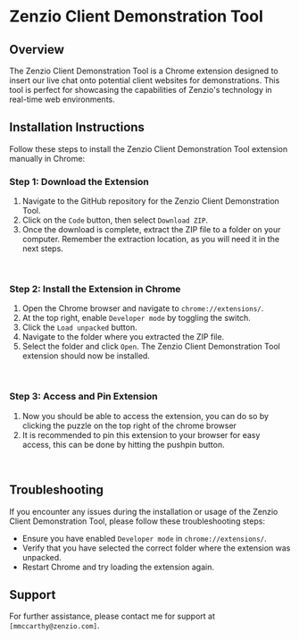# Zenzio Client Demonstration Tool

## Overview

The Zenzio Client Demonstration Tool is a Chrome extension designed to insert our live chat onto potential client websites for demonstrations. This tool is perfect for showcasing the capabilities of Zenzio's technology in real-time web environments.

## Installation Instructions

Follow these steps to install the Zenzio Client Demonstration Tool extension manually in Chrome:

### Step 1: Download the Extension

1. Navigate to the GitHub repository for the Zenzio Client Demonstration Tool.
2. Click on the `Code` button, then select `Download ZIP`.
3. Once the download is complete, extract the ZIP file to a folder on your computer. Remember the extraction location, as you will need it in the next steps.

![<img src="images/extensiondownloadlocation.png">](https://github.com/martinmccarthy/zen-chrome-extension/tree/master/images/extensiondownloadlocation.png?raw=true)

### Step 2: Install the Extension in Chrome

1. Open the Chrome browser and navigate to `chrome://extensions/`.
2. At the top right, enable `Developer mode` by toggling the switch.
3. Click the `Load unpacked` button.
4. Navigate to the folder where you extracted the ZIP file.
5. Select the folder and click `Open`. The Zenzio Client Demonstration Tool extension should now be installed.

![<img src="images/zenunpackinstructions.png">](https://github.com/martinmccarthy/zen-chrome-extension/tree/master/images/zenunpackinstructions.png?raw=true)

### Step 3: Access and Pin Extension
1. Now you should be able to access the extension, you can do so by clicking the puzzle on the top right of the chrome browser
2. It is recommended to pin this extension to your browser for easy access, this can be done by hitting the pushpin button.

![<img src="images/pininstructions.png">](https://github.com/martinmccarthy/zen-chrome-extension/tree/master/images/pininstructions.png?raw=true)

## Troubleshooting

If you encounter any issues during the installation or usage of the Zenzio Client Demonstration Tool, please follow these troubleshooting steps:

- Ensure you have enabled `Developer mode` in `chrome://extensions/`.
- Verify that you have selected the correct folder where the extension was unpacked.
- Restart Chrome and try loading the extension again.

## Support

For further assistance, please contact me for support at `[mmccarthy@zenzio.com]`.